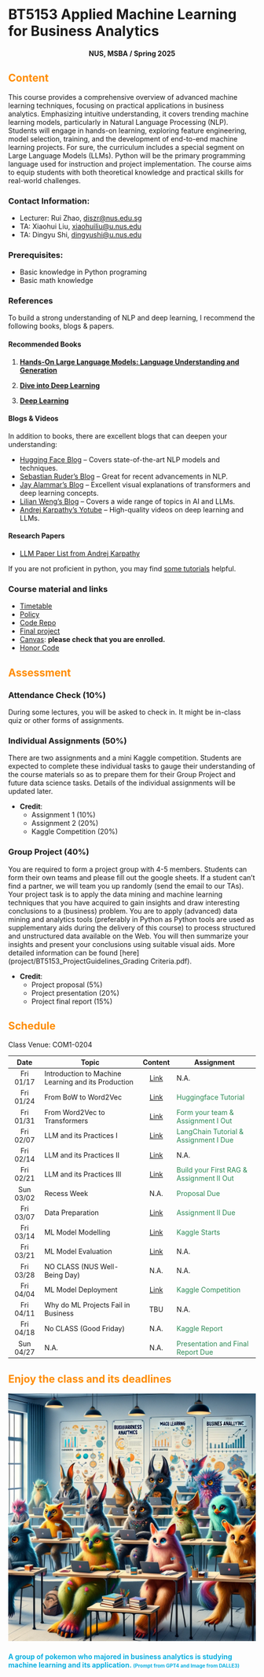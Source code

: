 # BT5153 Applied Machine Learning for Business Analytics

#### <center>NUS, MSBA / Spring 2025</center>

## <font color='DarkOrange'>Content</font>

This course provides a comprehensive overview of advanced machine learning techniques, focusing on practical applications in business analytics. Emphasizing intuitive understanding, it covers trending machine learning models, particularly in Natural Language Processing (NLP). Students will engage in hands-on learning, exploring feature engineering, model selection, training, and the development of end-to-end machine learning projects. For sure, the curriculum includes a special segment on Large Language Models (LLMs). Python will be the primary programming language used for instruction and project implementation. The course aims to equip students with both theoretical knowledge and practical skills for real-world challenges.

### Contact Information:

- Lecturer: Rui Zhao, [diszr@nus.edu.sg](mailto:diszr@nus.edu.sg)
- TA: Xiaohui Liu, [xiaohuiliu@u.nus.edu](mailto:xiaohuiliu@u.nus.edu)
- TA: Dingyu Shi, [dingyushi@u.nus.edu](mailto:dingyushi@u.nus.edu)

### Prerequisites:

- Basic knowledge in Python programing
- Basic math knowledge

### References

To build a strong understanding of NLP and deep learning, I recommend the following books, blogs & papers.

#### Recommended Books

1. **[Hands-On Large Language Models: Language Understanding and Generation](https://www.oreilly.com/library/view/hands-on-large-language/9781098150952/)**

2. **[Dive into Deep Learning](https://d2l.ai/index.html/)**

3. **[Deep Learning](https://www.deeplearningbook.org/)**

#### Blogs & Videos

In addition to books, there are excellent blogs that can deepen your understanding:

- [Hugging Face Blog](https://huggingface.co/blog) – Covers state-of-the-art NLP models and techniques.  
- [Sebastian Ruder’s Blog](https://ruder.io/) – Great for recent advancements in NLP.  
- [Jay Alammar’s Blog](https://jalammar.github.io/) – Excellent visual explanations of transformers and deep learning concepts.
- [Lilian Weng’s Blog](https://lilianweng.github.io/) – Covers a wide range of topics in AI and LLMs.
- [Andrej Karpathy’s Yotube](https://www.youtube.com/@AndrejKarpathy) – High-quality videos on deep learning and LLMs.

#### Research Papers  

- [LLM Paper List from Andrej Karpathy](https://www.kaggle.com/discussions/general/461152)

If you are not proficient in python, you may find [some tutorials](material/coding.md) helpful.

### Course material and links

- [Timetable](#schedule)
- [Policy](material/coursepolicy.md)
- [Code Repo](https://github.com/rz0718/BT5153_2024/tree/main)
- [Final project](project/project.md)
- [Canvas](https://canvas.nus.edu.sg/courses/52787): **please check that you are enrolled.**
- [Honor Code](honorcode.md)

## <font color='DarkOrange'>Assessment</font>

### Attendance Check (10%)

During some lectures, you will be asked to check in. It might be in-class quiz or other forms of assignments.

### Individual Assignments (50%)

There are two assignments and a mini Kaggle competition. Students are expected to complete these individual tasks to gauge their understanding of the course materials so as to prepare them for their Group Project and future data science tasks. Details of the individual assignments will be updated later.

- **Credit**:
  * Assignment 1 (10%)
  * Assignment 2 (20%)
  * Kaggle Competition (20%)

### Group Project (40%)

You are required to form a project group with 4-5 members. Students can form their own teams and please fill out the google sheets. If a student can’t find a partner, we will team you up randomly (send the email to our TAs). Your project task is to apply the data mining and machine learning techniques that you have acquired to gain insights and draw interesting conclusions to a (business) problem. You are to apply (advanced) data mining and analytics tools (preferably in Python as Python tools are used as supplementary aids during the delivery of this course) to process structured and unstructured data available on the Web. You will then summarize your insights and present your conclusions using suitable visual aids. More detailed information can be found [here](project/BT5153_ProjectGuidelines_Grading Criteria.pdf).

- **Credit**:
  * Project proposal (5%)
  * Project presentation (20%)
  * Project final report (15%)

## <font color='DarkOrange'>Schedule</font>

Class Venue: COM1-0204

**Date** |	**Topic** |	**Content** | **Assignment**
:----:  | ------- | :----: | ---------------
Fri 01/17 | Introduction to Machine Learning and its Production | [Link](note/blogs01.md) | N.A.
Fri 01/24 | From BoW to Word2Vec | [Link](note/blogs02.md) | <font color='SeaGreen'>Huggingface Tutorial</font>
Fri 01/31 | From Word2Vec to Transformers | [Link](note/blogs03.md) |  <font color='SeaGreen'>Form your team & Assignment I Out</font>
Fri 02/07 | LLM and its Practices I | [Link](note/blogs04.md)  | <font color='SeaGreen'>LangChain Tutorial & Assignment I Due</font>
Fri 02/14 | LLM and its Practices II | [Link](note/blogs05.md)  | N.A.
Fri 02/21 | LLM and its Practices III | [Link](note/blogs06.md)   | <font color='SeaGreen'>Build your First RAG & Assignment II Out</font>
Sun 03/02 | Recess Week | N.A. |  <font color='SeaGreen'>Proposal Due </font>
Fri 03/07 | Data Preparation | [Link](note/blogs07.md) | <font color='SeaGreen'>Assignment II Due</font>
Fri 03/14 | ML Model Modelling | [Link](note/blogs08.md) | <font color='SeaGreen'>Kaggle Starts</font>
Fri 03/21 | ML Model Evaluation | [Link](note/blogs09.md) | N.A.
Fri 03/28 | NO CLASS (NUS Well-Being Day) | N.A. | N.A.
Fri 04/04 | ML Model Deployment | [Link](note/blogs10.md) | <font color='SeaGreen'>Kaggle Competition</font>
Fri 04/11 | Why do ML Projects Fail in Business | TBU | N.A.
Fri 04/18 | No CLASS (Good Friday) | N.A. | <font color='SeaGreen'>Kaggle Report</font>
Sun 04/27 | N.A. | N.A. | <font color='SeaGreen'>Presentation and Final Report Due</font>

## <font color='DarkOrange'>Enjoy the class and its deadlines</font>
![credit: DALLE3](img/pika_ml.png)
#### <font color='SeaBlue'>A group of pokemon who majored in business analytics is studying machine learning and its application. <font size=1>(Prompt from GPT4 and Image from DALLE3)</font>
